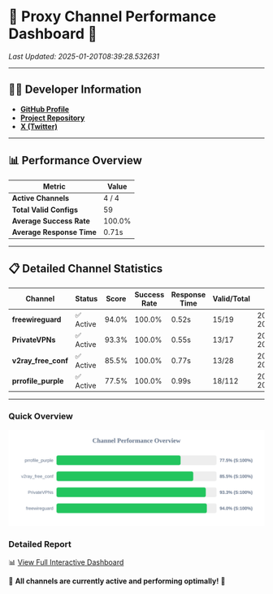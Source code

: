 # 🌟 Proxy Channel Performance Dashboard 🌟

_Last Updated: 2025-01-20T08:39:28.532631_

---

## 👩‍💻 Developer Information

- **[GitHub Profile](https://github.com/4n0nymou3)**  
- **[Project Repository](https://github.com/4n0nymou3/multi-proxy-config-fetcher)**  
- **[X (Twitter)](https://x.com/4n0nymou3)**  

---

## 📊 Performance Overview

| Metric                | Value       |
|-----------------------|-------------|
| **Active Channels**   | 4 / 4       |
| **Total Valid Configs** | 59          |
| **Average Success Rate** | 100.0%      |
| **Average Response Time** | 0.71s       |

---

## 📋 Detailed Channel Statistics

| Channel          | Status     | Score  | Success Rate | Response Time | Valid/Total | Last Success               |
|------------------|------------|--------|--------------|---------------|-------------|----------------------------|
| **freewireguard**  | ✅ Active  | 94.0%  | 100.0% | 0.52s         | 15/19       | 2025-01-20T08:39:28.530886 |
| **PrivateVPNs**  | ✅ Active  | 93.3%  | 100.0% | 0.55s         | 13/17       | 2025-01-20T08:39:27.979116 |
| **v2ray_free_conf**  | ✅ Active  | 85.5%  | 100.0% | 0.77s         | 13/28       | 2025-01-20T08:39:27.390867 |
| **prrofile_purple**  | ✅ Active  | 77.5%  | 100.0% | 0.99s         | 18/112       | 2025-01-20T08:39:26.579062 |

---

### Quick Overview
<div align="center">
  <a href="https://raw.githubusercontent.com/nullluser/NullRepo/refs/heads/main/assets/channel_stats_chart.svg">
    <img src="https://raw.githubusercontent.com/nullluser/NullRepo/refs/heads/main/assets/channel_stats_chart.svg" alt="Source Performance Statistics" width="800">
  </a>
</div>

### Detailed Report
📊 [View Full Interactive Dashboard](https://htmlpreview.github.io/?https://github.com/nullluser/NullRepo/blob/main/assets/performance_report.html)

🎉 **All channels are currently active and performing optimally!** 🎉

